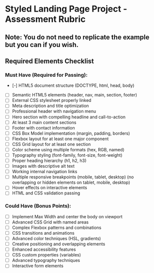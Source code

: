 # Styled Landing Page Project - Assessment Rubric

## Note: You do not need to replicate the example but you can if you wish.

## **Required Elements Checklist**

### **Must Have (Required for Passing):**

- [-] HTML5 document structure (DOCTYPE, html, head, body)
- [ ] Semantic HTML5 elements (header, nav, main, section, footer)
- [ ] External CSS stylesheet properly linked
- [ ] Meta description and title optimization
- [ ] Professional header with navigation menu
- [ ] Hero section with compelling headline and call-to-action
- [ ] At least 3 main content sections
- [ ] Footer with contact information
- [ ] CSS Box Model implementation (margin, padding, borders)
- [ ] Flexbox layout for at least one major component
- [ ] CSS Grid layout for at least one section
- [ ] Color scheme using multiple formats (hex, RGB, named)
- [ ] Typography styling (font-family, font-size, font-weight)
- [ ] Proper heading hierarchy (h1, h2, h3)
- [ ] Images with descriptive alt text
- [ ] Working internal navigation links
- [ ] Multiple responsive breakpoints (mobile, tablet, desktop) (no overlapping or hidden elements on tablet, mobile, desktop)
- [ ] Hover effects on interactive elements
- [ ] HTML and CSS validation passing

### **Could Have (Bonus Points):**

- [ ] Implement Max Width and center the body on viewport
- [ ] Advanced CSS Grid with named areas
- [ ] Complex Flexbox patterns and combinations
- [ ] CSS transitions and animations
- [ ] Advanced color techniques (HSL, gradients)
- [ ] Creative positioning and overlapping elements
- [ ] Enhanced accessibility features
- [ ] CSS custom properties (variables)
- [ ] Advanced typography techniques
- [ ] Interactive form elements
